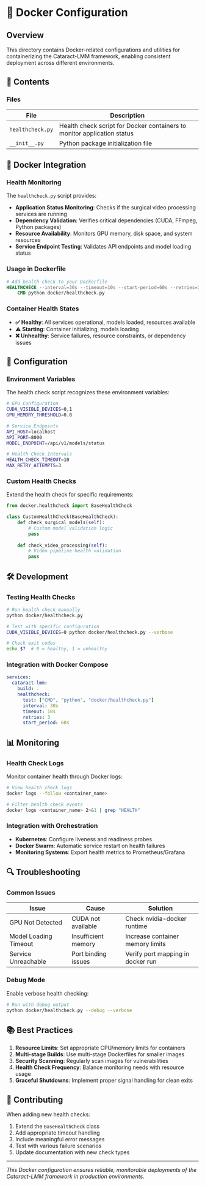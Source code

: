 # 🐳 Docker Configuration

## Overview

This directory contains Docker-related configurations and utilities for containerizing the Cataract-LMM framework, enabling consistent deployment across different environments.

## 📁 Contents

### **Files**

| File | Description |
|------|-------------|
| `healthcheck.py` | Health check script for Docker containers to monitor application status |
| `__init__.py` | Python package initialization file |

## 🚀 Docker Integration

### **Health Monitoring**

The `healthcheck.py` script provides:

- **Application Status Monitoring**: Checks if the surgical video processing services are running
- **Dependency Validation**: Verifies critical dependencies (CUDA, FFmpeg, Python packages)
- **Resource Availability**: Monitors GPU memory, disk space, and system resources
- **Service Endpoint Testing**: Validates API endpoints and model loading status

### **Usage in Dockerfile**

```dockerfile
# Add health check to your Dockerfile
HEALTHCHECK --interval=30s --timeout=10s --start-period=60s --retries=3 \
    CMD python docker/healthcheck.py
```

### **Container Health States**

- **✅ Healthy**: All services operational, models loaded, resources available
- **⚠️ Starting**: Container initializing, models loading
- **❌ Unhealthy**: Service failures, resource constraints, or dependency issues

## 🔧 Configuration

### **Environment Variables**

The health check script recognizes these environment variables:

```bash
# GPU Configuration
CUDA_VISIBLE_DEVICES=0,1
GPU_MEMORY_THRESHOLD=0.8

# Service Endpoints
API_HOST=localhost
API_PORT=8000
MODEL_ENDPOINT=/api/v1/models/status

# Health Check Intervals
HEALTH_CHECK_TIMEOUT=10
MAX_RETRY_ATTEMPTS=3
```

### **Custom Health Checks**

Extend the health check for specific requirements:

```python
from docker.healthcheck import BaseHealthCheck

class CustomHealthCheck(BaseHealthCheck):
    def check_surgical_models(self):
        # Custom model validation logic
        pass
        
    def check_video_processing(self):
        # Video pipeline health validation
        pass
```

## 🛠️ Development

### **Testing Health Checks**

```bash
# Run health check manually
python docker/healthcheck.py

# Test with specific configuration
CUDA_VISIBLE_DEVICES=0 python docker/healthcheck.py --verbose

# Check exit codes
echo $?  # 0 = healthy, 1 = unhealthy
```

### **Integration with Docker Compose**

```yaml
services:
  cataract-lmm:
    build: .
    healthcheck:
      test: ["CMD", "python", "docker/healthcheck.py"]
      interval: 30s
      timeout: 10s
      retries: 3
      start_period: 60s
```

## 📊 Monitoring

### **Health Check Logs**

Monitor container health through Docker logs:

```bash
# View health check logs
docker logs --follow <container_name>

# Filter health check events
docker logs <container_name> 2>&1 | grep "HEALTH"
```

### **Integration with Orchestration**

- **Kubernetes**: Configure liveness and readiness probes
- **Docker Swarm**: Automatic service restart on health failures
- **Monitoring Systems**: Export health metrics to Prometheus/Grafana

## 🔍 Troubleshooting

### **Common Issues**

| Issue | Cause | Solution |
|-------|-------|----------|
| GPU Not Detected | CUDA not available | Check nvidia-docker runtime |
| Model Loading Timeout | Insufficient memory | Increase container memory limits |
| Service Unreachable | Port binding issues | Verify port mapping in docker run |

### **Debug Mode**

Enable verbose health checking:

```bash
# Run with debug output
python docker/healthcheck.py --debug --verbose
```

## 📚 Best Practices

1. **Resource Limits**: Set appropriate CPU/memory limits for containers
2. **Multi-stage Builds**: Use multi-stage Dockerfiles for smaller images
3. **Security Scanning**: Regularly scan images for vulnerabilities
4. **Health Check Frequency**: Balance monitoring needs with resource usage
5. **Graceful Shutdowns**: Implement proper signal handling for clean exits

## 🤝 Contributing

When adding new health checks:

1. Extend the `BaseHealthCheck` class
2. Add appropriate timeout handling
3. Include meaningful error messages
4. Test with various failure scenarios
5. Update documentation with new check types

---

*This Docker configuration ensures reliable, monitorable deployments of the Cataract-LMM framework in production environments.*

